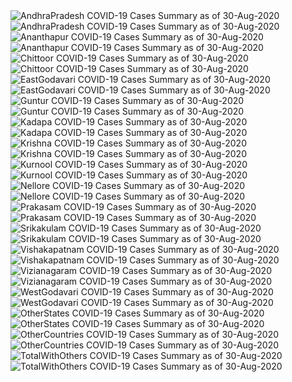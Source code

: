 <img src="https://deepuhub.github.io/COVID-19/GraphsGenerated/30-Aug-2020/AndhraPradesh_30-Aug-2020.jpg" alt="AndhraPradesh COVID-19 Cases Summary as of 30-Aug-2020">
<br>
<img src="https://deepuhub.github.io/COVID-19/GraphsGenerated/30-Aug-2020/Last24Hrs_AndhraPradesh_30-Aug-2020.jpg" alt="AndhraPradesh COVID-19 Cases Summary as of 30-Aug-2020">
<br>
<img src="https://deepuhub.github.io/COVID-19/GraphsGenerated/30-Aug-2020/Ananthapur_30-Aug-2020.jpg" alt="Ananthapur COVID-19 Cases Summary as of 30-Aug-2020">
<br>
<img src="https://deepuhub.github.io/COVID-19/GraphsGenerated/30-Aug-2020/Last24Hrs_Ananthapur_30-Aug-2020.jpg" alt="Ananthapur COVID-19 Cases Summary as of 30-Aug-2020">
<br>
<img src="https://deepuhub.github.io/COVID-19/GraphsGenerated/30-Aug-2020/Chittoor_30-Aug-2020.jpg" alt="Chittoor COVID-19 Cases Summary as of 30-Aug-2020">
<br>
<img src="https://deepuhub.github.io/COVID-19/GraphsGenerated/30-Aug-2020/Last24Hrs_Chittoor_30-Aug-2020.jpg" alt="Chittoor COVID-19 Cases Summary as of 30-Aug-2020">
<br>
<img src="https://deepuhub.github.io/COVID-19/GraphsGenerated/30-Aug-2020/EastGodavari_30-Aug-2020.jpg" alt="EastGodavari COVID-19 Cases Summary as of 30-Aug-2020">
<br>
<img src="https://deepuhub.github.io/COVID-19/GraphsGenerated/30-Aug-2020/Last24Hrs_EastGodavari_30-Aug-2020.jpg" alt="EastGodavari COVID-19 Cases Summary as of 30-Aug-2020">
<br>
<img src="https://deepuhub.github.io/COVID-19/GraphsGenerated/30-Aug-2020/Guntur_30-Aug-2020.jpg" alt="Guntur COVID-19 Cases Summary as of 30-Aug-2020">
<br>
<img src="https://deepuhub.github.io/COVID-19/GraphsGenerated/30-Aug-2020/Last24Hrs_Guntur_30-Aug-2020.jpg" alt="Guntur COVID-19 Cases Summary as of 30-Aug-2020">
<br>
<img src="https://deepuhub.github.io/COVID-19/GraphsGenerated/30-Aug-2020/Kadapa_30-Aug-2020.jpg" alt="Kadapa COVID-19 Cases Summary as of 30-Aug-2020">
<br>
<img src="https://deepuhub.github.io/COVID-19/GraphsGenerated/30-Aug-2020/Last24Hrs_Kadapa_30-Aug-2020.jpg" alt="Kadapa COVID-19 Cases Summary as of 30-Aug-2020">
<br>
<img src="https://deepuhub.github.io/COVID-19/GraphsGenerated/30-Aug-2020/Krishna_30-Aug-2020.jpg" alt="Krishna COVID-19 Cases Summary as of 30-Aug-2020">
<br>
<img src="https://deepuhub.github.io/COVID-19/GraphsGenerated/30-Aug-2020/Last24Hrs_Krishna_30-Aug-2020.jpg" alt="Krishna COVID-19 Cases Summary as of 30-Aug-2020">
<br>
<img src="https://deepuhub.github.io/COVID-19/GraphsGenerated/30-Aug-2020/Kurnool_30-Aug-2020.jpg" alt="Kurnool COVID-19 Cases Summary as of 30-Aug-2020">
<br>
<img src="https://deepuhub.github.io/COVID-19/GraphsGenerated/30-Aug-2020/Last24Hrs_Kurnool_30-Aug-2020.jpg" alt="Kurnool COVID-19 Cases Summary as of 30-Aug-2020">
<br>
<img src="https://deepuhub.github.io/COVID-19/GraphsGenerated/30-Aug-2020/Nellore_30-Aug-2020.jpg" alt="Nellore COVID-19 Cases Summary as of 30-Aug-2020">
<br>
<img src="https://deepuhub.github.io/COVID-19/GraphsGenerated/30-Aug-2020/Last24Hrs_Nellore_30-Aug-2020.jpg" alt="Nellore COVID-19 Cases Summary as of 30-Aug-2020">
<br>
<img src="https://deepuhub.github.io/COVID-19/GraphsGenerated/30-Aug-2020/Prakasam_30-Aug-2020.jpg" alt="Prakasam COVID-19 Cases Summary as of 30-Aug-2020">
<br>
<img src="https://deepuhub.github.io/COVID-19/GraphsGenerated/30-Aug-2020/Last24Hrs_Prakasam_30-Aug-2020.jpg" alt="Prakasam COVID-19 Cases Summary as of 30-Aug-2020">
<br>
<img src="https://deepuhub.github.io/COVID-19/GraphsGenerated/30-Aug-2020/Srikakulam_30-Aug-2020.jpg" alt="Srikakulam COVID-19 Cases Summary as of 30-Aug-2020">
<br>
<img src="https://deepuhub.github.io/COVID-19/GraphsGenerated/30-Aug-2020/Last24Hrs_Srikakulam_30-Aug-2020.jpg" alt="Srikakulam COVID-19 Cases Summary as of 30-Aug-2020">
<br>
<img src="https://deepuhub.github.io/COVID-19/GraphsGenerated/30-Aug-2020/Vishakapatnam_30-Aug-2020.jpg" alt="Vishakapatnam COVID-19 Cases Summary as of 30-Aug-2020">
<br>
<img src="https://deepuhub.github.io/COVID-19/GraphsGenerated/30-Aug-2020/Last24Hrs_Vishakapatnam_30-Aug-2020.jpg" alt="Vishakapatnam COVID-19 Cases Summary as of 30-Aug-2020">
<br>
<img src="https://deepuhub.github.io/COVID-19/GraphsGenerated/30-Aug-2020/Vizianagaram_30-Aug-2020.jpg" alt="Vizianagaram COVID-19 Cases Summary as of 30-Aug-2020">
<br>
<img src="https://deepuhub.github.io/COVID-19/GraphsGenerated/30-Aug-2020/Last24Hrs_Vizianagaram_30-Aug-2020.jpg" alt="Vizianagaram COVID-19 Cases Summary as of 30-Aug-2020">
<br>
<img src="https://deepuhub.github.io/COVID-19/GraphsGenerated/30-Aug-2020/WestGodavari_30-Aug-2020.jpg" alt="WestGodavari COVID-19 Cases Summary as of 30-Aug-2020">
<br>
<img src="https://deepuhub.github.io/COVID-19/GraphsGenerated/30-Aug-2020/Last24Hrs_WestGodavari_30-Aug-2020.jpg" alt="WestGodavari COVID-19 Cases Summary as of 30-Aug-2020">
<br>
<img src="https://deepuhub.github.io/COVID-19/GraphsGenerated/30-Aug-2020/OtherStates_30-Aug-2020.jpg" alt="OtherStates COVID-19 Cases Summary as of 30-Aug-2020">
<br>
<img src="https://deepuhub.github.io/COVID-19/GraphsGenerated/30-Aug-2020/Last24Hrs_OtherStates_30-Aug-2020.jpg" alt="OtherStates COVID-19 Cases Summary as of 30-Aug-2020">
<br>
<img src="https://deepuhub.github.io/COVID-19/GraphsGenerated/30-Aug-2020/OtherCountries_30-Aug-2020.jpg" alt="OtherCountries COVID-19 Cases Summary as of 30-Aug-2020">
<br>
<img src="https://deepuhub.github.io/COVID-19/GraphsGenerated/30-Aug-2020/Last24Hrs_OtherCountries_30-Aug-2020.jpg" alt="OtherCountries COVID-19 Cases Summary as of 30-Aug-2020">
<br>
<img src="https://deepuhub.github.io/COVID-19/GraphsGenerated/30-Aug-2020/TotalWithOthers_30-Aug-2020.jpg" alt="TotalWithOthers COVID-19 Cases Summary as of 30-Aug-2020">
<br>
<img src="https://deepuhub.github.io/COVID-19/GraphsGenerated/30-Aug-2020/Last24Hrs_TotalWithOthers_30-Aug-2020.jpg" alt="TotalWithOthers COVID-19 Cases Summary as of 30-Aug-2020">
<br>